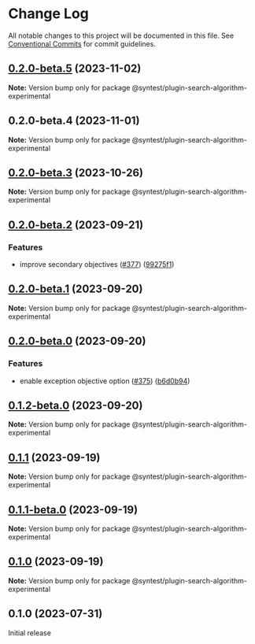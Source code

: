 # Change Log

All notable changes to this project will be documented in this file.
See [Conventional Commits](https://conventionalcommits.org) for commit guidelines.

## [0.2.0-beta.5](https://github.com/syntest-framework/syntest-framework/compare/@syntest/plugin-search-algorithm-experimental@0.2.0-beta.4...@syntest/plugin-search-algorithm-experimental@0.2.0-beta.5) (2023-11-02)

**Note:** Version bump only for package @syntest/plugin-search-algorithm-experimental

## 0.2.0-beta.4 (2023-11-01)

**Note:** Version bump only for package @syntest/plugin-search-algorithm-experimental

## [0.2.0-beta.3](https://github.com/syntest-framework/syntest-framework/compare/@syntest/plugin-search-algorithm-experimental@0.2.0-beta.2...@syntest/plugin-search-algorithm-experimental@0.2.0-beta.3) (2023-10-26)

**Note:** Version bump only for package @syntest/plugin-search-algorithm-experimental

## [0.2.0-beta.2](https://github.com/syntest-framework/syntest-framework/compare/@syntest/plugin-search-algorithm-experimental@0.2.0-beta.1...@syntest/plugin-search-algorithm-experimental@0.2.0-beta.2) (2023-09-21)

### Features

- improve secondary objectives ([#377](https://github.com/syntest-framework/syntest-framework/issues/377)) ([99275f1](https://github.com/syntest-framework/syntest-framework/commit/99275f111abe675e10f5a04b271e61d8ff0b0789))

## [0.2.0-beta.1](https://github.com/syntest-framework/syntest-framework/compare/@syntest/plugin-search-algorithm-experimental@0.2.0-beta.0...@syntest/plugin-search-algorithm-experimental@0.2.0-beta.1) (2023-09-20)

**Note:** Version bump only for package @syntest/plugin-search-algorithm-experimental

## [0.2.0-beta.0](https://github.com/syntest-framework/syntest-framework/compare/@syntest/plugin-search-algorithm-experimental@0.1.2-beta.0...@syntest/plugin-search-algorithm-experimental@0.2.0-beta.0) (2023-09-20)

### Features

- enable exception objective option ([#375](https://github.com/syntest-framework/syntest-framework/issues/375)) ([b6d0b94](https://github.com/syntest-framework/syntest-framework/commit/b6d0b949b6eaa8dd89410f0e72b564d649d65e7b))

## [0.1.2-beta.0](https://github.com/syntest-framework/syntest-framework/compare/@syntest/plugin-search-algorithm-experimental@0.1.1...@syntest/plugin-search-algorithm-experimental@0.1.2-beta.0) (2023-09-20)

**Note:** Version bump only for package @syntest/plugin-search-algorithm-experimental

## [0.1.1](https://github.com/syntest-framework/syntest-framework/compare/@syntest/plugin-search-algorithm-experimental@0.1.1-beta.0...@syntest/plugin-search-algorithm-experimental@0.1.1) (2023-09-19)

**Note:** Version bump only for package @syntest/plugin-search-algorithm-experimental

## [0.1.1-beta.0](https://github.com/syntest-framework/syntest-framework/compare/@syntest/plugin-search-algorithm-experimental@0.1.0-beta.20...@syntest/plugin-search-algorithm-experimental@0.1.1-beta.0) (2023-09-19)

**Note:** Version bump only for package @syntest/plugin-search-algorithm-experimental

## [0.1.0](https://github.com/syntest-framework/syntest-framework/compare/@syntest/plugin-search-algorithm-experimental@0.1.0-beta.20...@syntest/plugin-search-algorithm-experimental@0.1.0) (2023-09-19)

**Note:** Version bump only for package @syntest/plugin-search-algorithm-experimental

## 0.1.0 (2023-07-31)

Initial release
